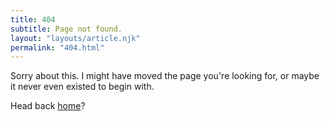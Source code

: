 ```yaml
---
title: 404
subtitle: Page not found.
layout: "layouts/article.njk"
permalink: "404.html"
---
```


Sorry about this. I might have moved the page you're looking for, or maybe it never even existed to begin with.

Head back [home](/)?
